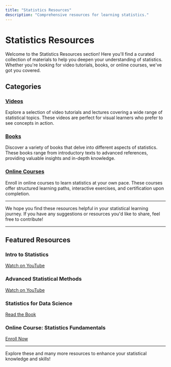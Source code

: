 ```yaml
---
title: "Statistics Resources"
description: "Comprehensive resources for learning statistics."
---
```


# Statistics Resources

Welcome to the Statistics Resources section! Here you'll find a curated collection of materials to help you deepen your understanding of statistics. Whether you're looking for video tutorials, books, or online courses, we've got you covered.

## Categories

### [Videos](./2.videos.md)

Explore a selection of video tutorials and lectures covering a wide range of statistical topics. These videos are perfect for visual learners who prefer to see concepts in action.

### [Books](./3.books.md)

Discover a variety of books that delve into different aspects of statistics. These books range from introductory texts to advanced references, providing valuable insights and in-depth knowledge.

### [Online Courses](./4.courses.md)

Enroll in online courses to learn statistics at your own pace. These courses offer structured learning paths, interactive exercises, and certification upon completion.

---

We hope you find these resources helpful in your statistical learning journey. If you have any suggestions or resources you'd like to share, feel free to contribute!

---

## Featured Resources

### Intro to Statistics

[Watch on YouTube](https://www.youtube.com/watch?v=XYZ123)

### Advanced Statistical Methods

[Watch on YouTube](https://www.youtube.com/watch?v=ABC456)

### Statistics for Data Science

[Read the Book](https://example.com/statistics-for-data-science)

### Online Course: Statistics Fundamentals

[Enroll Now](https://course.com/statistics-fundamentals)

---

Explore these and many more resources to enhance your statistical knowledge and skills!
